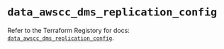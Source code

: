 # `data_awscc_dms_replication_config`

Refer to the Terraform Registory for docs: [`data_awscc_dms_replication_config`](https://registry.terraform.io/providers/hashicorp/awscc/0.70.0/docs/data-sources/dms_replication_config).
